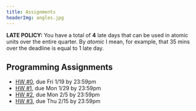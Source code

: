 ```yaml
---
title: Assignments
headerImg: angles.jpg
---
```


**LATE POLICY:** You have a total of **4** late days that can be used in
atomic units over the entire quarter. By *atomic* I mean, for example, that
35 mins over the deadline is equal to 1 late day.

## Programming Assignments

- [HW #0][hw0-git], due Fri 1/19 by 23:59pm
- [HW #1][hw1-git], due Mon 1/29 by 23:59pm
- [HW #2][hw2-git], due Mon 2/5  by 23:59pm
- [HW #3][hw3-git], due Thu 2/15 by 23:59pm

<!--

## Sample Exam Questions

- [SHW #1](static/shw1.html),
  [SHW #2](static/shw2.html),
  [SHW #3](static/shw3.html),
  [SHW #4](static/shw4.html).
- [Sample 1](static/practice/sample-questions1-scala.txt),
  [Sample 2](static/practice/sample-questions2.html)
- [Midterm Wi 12](static/practice/midterm-wi12.pdf),
  [Midterm Sp 12](static/practice/midterm-sp12.pdf),
  [Midterm Sp 14](static/practice/midterm-sp14.pdf),
  [Midterm Sp 15](static/practice/midterm-sp15.pdf).
- [Final 05](static/practice/sample-final05.pdf),
  [Final 06](static/practice/sample-final06.pdf),
  [Final 07](static/practice/sample-final07.pdf),
  [Final W11](static/practice/final-wi11.pdf),
  [Final Fa 11](static/practice/final-fa11.pdf),
  [Final Fa 12](static/practice/final-fa12.pdf),
  [Final Sp 12](static/practice/final-sp12.pdf),
  [Final Sp 14](static/practice/final-sp14.pdf).
- [Partial Solution Key](homeworks/solutions.html)

-->

[hw0-git]: https://github.com/ucsd-cse131/00-warmup
[hw1-git]: https://github.com/ucsd-cse131/01-adder
[hw2-git]: https://github.com/ucsd-cse131/02-boa
[hw3-git]: https://github.com/ucsd-cse131/03-cobra
[hw4-git]: https://github.com/ucsd-cse131/04-diamondback
[hw5-git]: https://github.com/ucsd-cse131/05-egg-eater
[hw6-git]: https://github.com/ucsd-cse131/06-fer-de-lance
